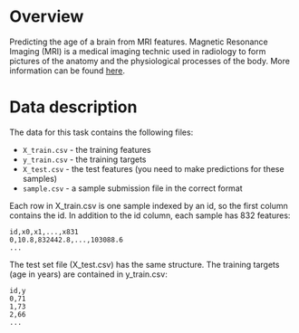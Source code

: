 # Overview

Predicting the age of a brain from MRI features.
Magnetic Resonance Imaging (MRI) is a medical imaging technic used in radiology to form pictures of the anatomy and the physiological processes of the body.
More information can be found [here](https://en.wikipedia.org/wiki/Magnetic_resonance_imaging).

# Data description

The data for this task contains the following files:

- `X_train.csv` - the training features
- `y_train.csv` - the training targets
- `X_test.csv` - the test features (you need to make predictions for these samples)
- `sample.csv` - a sample submission file in the correct format

Each row in X_train.csv is one sample indexed by an id, so the first column contains the id. In addition to the id column, each sample has 832 features:
```
id,x0,x1,...,x831
0,10.8,832442.8,...,103088.6
...
```

The test set file (X_test.csv) has the same structure.
The training targets (age in years) are contained in y_train.csv:
```
id,y
0,71
1,73
2,66
...
```

